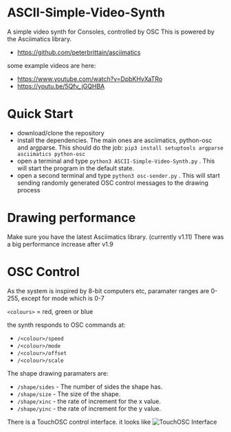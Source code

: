 # ASCII-Simple-Video-Synth
A simple video synth for Consoles, controlled by OSC
This is powered by the Asciimatics library.  
* https://github.com/peterbrittain/asciimatics

some example videos are here:
* https://www.youtube.com/watch?v=DpbKHvXaTRo
* https://youtu.be/5Qfv_jGQHBA

# Quick Start
* download/clone the repository
* install the dependencies.  The main ones are asciimatics, python-osc and argparse. This should do the job: `pip3 install setuptools argparse asciimatics python-osc`
* open a terminal and type `python3 ASCII-Simple-Video-Synth.py` .  This will start the program in the default state.
* open a second terminal and type `python3 osc-sender.py` .  This will start sending randomly generated OSC control messages to the drawing process

# Drawing performance
Make sure you have the latest Asciimatics library.  (currently v1.11)  There was a big performance increase after v1.9

# OSC Control
As the system is inspired by 8-bit computers etc, paramater ranges are 0-255, except for mode which is 0-7

`<colours>` = red, green or blue

the synth responds to OSC commands at:
* `/<colour>/speed`
* `/<colour>/mode`
* `/<colour>/offset`
* `/<colour>/scale`

The shape drawing paramaters are:
* `/shape/sides` - The number of sides the shape has.
* `/shape/size` - The size of the shape.
* `/shape/xinc` - the rate of increment for the x value.
* `/shape/yinc` -  the rate of increment for the y value.

There is a TouchOSC control interface.
it looks like 
![TouchOSC Interface](https://github.com/zarquin/ASCII-Simple-Video-Synth/blob/master/TouchOSC-Interface.jpeg?raw=true)
